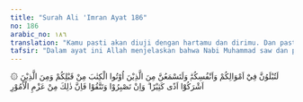 ```yaml
---
title: "Surah Ali 'Imran Ayat 186"
no: 186
arabic_no: ١٨٦
translation: "Kamu pasti akan diuji dengan hartamu dan dirimu. Dan pasti kamu akan mendengar banyak hal yang sangat menyakitkan hati dari orang-orang yang diberi Kitab sebelum kamu dan dari orang-orang musyrik. Jika kamu bersabar dan bertakwa, maka sesungguhnya yang demikian itu termasuk urusan yang (patut) diutamakan."
tafsir: "Dalam ayat ini Allah menjelaskan bahwa Nabi Muhammad saw dan pengikutnya akan mendapat ujian sebagaimana mereka telah diuji dengan kesulitan di Perang Uhud. Mereka akan diuji lagi mengenai harta dan dirinya. \"Sesungguhnya kamu akan diuji mengenai hartamu dan dirimu.\" Kamu akan berkorban dengan hartamu menghadapi musuhmu untuk menjunjung tinggi derajat umatmu. Kamu akan meningkatkan perjuangan yang mengakibatkan hilangnya keluarga, teman-teman seperjuangan yang dicintai untuk membela yang hak. Kamu akan difitnah oleh orang yang diberi kitab dan orang yang mempersekutukan Allah. Kamu akan mendengar dari mereka hal-hal yang menyakitkan hati, mengganggu ketenteraman jiwa seperti fitnah zina yang dilancarkan oleh mereka terhadap Siti Aisyah. Ia tertinggal dari rombongan Nabi saw ketika kembali dari satu peperangan, di suatu tempat karena mencari kalungnya yang hilang, kemudian datang safwan bin Muattal menjemputnya. Orang-orang munafik menuduh Aisyah berzina dengan safwan. Satu fitnah yang sangat memalukan, dan menggemparkan masyarakat Medinah pada waktu itu, peristiwa itu dikenal dengan hadisul ifki (kabar bohong).\n\nDemikian hebat fitnah yang dilancarkan dan demikian banyak gangguan yang menyakitkan hati yang ditujukan kepadamu. Tetapi jika kamu bersabar menghadapinya dan menerimanya dengan penuh takwa, maka semuanya itu tidak akan mempunyai arti dan pengaruh sama sekali, dan sesungguhnya sabar dan takwa itu adalah urusan yang harus diutamakan."
---
```

۞ لَتُبْلَوُنَّ فِيْٓ اَمْوَالِكُمْ وَاَنْفُسِكُمْۗ وَلَتَسْمَعُنَّ مِنَ الَّذِيْنَ اُوْتُوا الْكِتٰبَ مِنْ قَبْلِكُمْ وَمِنَ الَّذِيْنَ اَشْرَكُوْٓا اَذًى كَثِيْرًا ۗ وَاِنْ تَصْبِرُوْا وَتَتَّقُوْا فَاِنَّ ذٰلِكَ مِنْ عَزْمِ الْاُمُوْرِ 